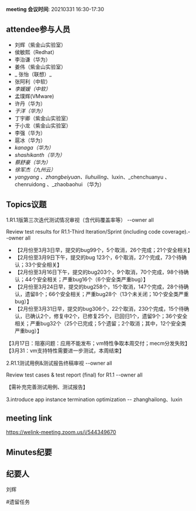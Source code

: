 **meeting 会议时间**: 20210331 16:30-17:30

## attendee参与人员
- 刘辉（紫金山实验室）
-  侯敏熙（Redhat） 
- 李治谦（华为） 
-   姜伟（紫金山实验室）  
- _ 张怡（联想）_ 
- 张阿利（中软）
-  _李媛媛（中软）_ 
- 孟璞辉(VMware) 
- 许丹（华为）
-  _于洋（华为）_   
-  丁宇卿（紫金山实验室）
- 于小龙（紫金山实验室）
-   李强（华为） 
-  扈冰（华为） 
-    _kanaga（华为）_  
-  _shashikanth（华为）_ 
-  _蔡舒豪（华为）_ 
-  _徐军杰（九州云）_ 
- _yangyang 、zhangbeiyuan、liuhuiling_、luxin、_chenchuanyu 、chenruidong 、_zhaobaohui   （华为）

## Topics议题

1.R1.1版第三次迭代测试情况审视（含代码覆盖率等） --owner all

Review test results for R1.1-Third Iteration/Sprint (including code coverage).--owner all


- 【2月份至3月3日早，提交的bug99个，5个取消，26个完成；21个安全相关】
- 【2月份至3月9日下午，提交的bug 123个，6个取消，27个完成，73个待确认；33个安全相关】
- 【2月份至3月16日下午，提交的bug203个，9个取消，70个完成，98个待确认；44个安全相关；严重bug16个（6个安全类严重bug）】
- 【2月份至3月24日早，提交的bug258个，15个取消，147个完成，28个待确认，遗留8个；66个安全相关；严重bug28个（13个未关闭；10个安全类严重bug）】
- 【2月份至3月31日早，提交的bug306个，22个取消，230个完成，15个待确认，已确认2个，修复中2个，已修复25个，已回归1个，遗留9个；36个安全相关；严重bug32个（25个已完成；5个遗留；2个取消；其中，12个安全类严重bug）】

【3月17日：阻塞问题：应用不能发布；vm特性争取本周交付；mecm分发失败】
【3月31：vm支持特性需要进一步测试，本周结束】

2.R1.1测试用例&测试报告终稿审视 --owner all

Review test cases & test report (final) for R1.1 --owner all

【需补充完善测试用例、测试报告】

3.introduce app instance termination optimization -- zhanghailong、luxin

## meeting link
https://welink-meeting.zoom.us/j/544349670

## Minutes纪要
## 纪要人
刘辉

#遗留任务

